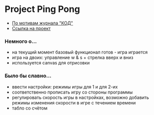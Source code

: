 # Project Ping Pong
* [По мотивам журнала "КОД"](https://thecode.media/ping-pong/)
* [Ссылка на проект](https://art-frich.github.io/pj-ping-pong/)

### Немного о...
* на текущий момент базовый функционал готов - игра играется
* игра на двоих: управление w & s + стрелка вверх и вниз
* используется canvas для отрисовки

### Было бы славно...
* ввести настройки: режимы игры для 1 и для 2-их
* соответственно прописать игру со стороны программы
* регулировать скорость игры в настройках, возможно добавить режимы изменения скорости в игре с течением времени
* табло со счётом
